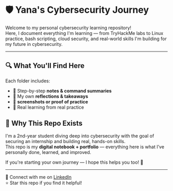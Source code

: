 # 🛡️ Yana's Cybersecurity Journey

Welcome to my personal cybersecurity learning repository!  
Here, I document everything I'm learning — from TryHackMe labs to Linux practice, bash scripting, cloud security, and real-world skills I'm building for my future in cybersecurity.

---

## 🔍 What You'll Find Here

Each folder includes:
- 📄 Step-by-step **notes & command summaries**
- 🧪 My own **reflections & takeaways**
- 📸 **screenshots or proof of practice**
- 🧠 Real learning from real practice 

## 💬 Why This Repo Exists

I'm a 2nd-year student diving deep into cybersecurity with the goal of securing an internship and building real, hands-on skills.  
This repo is my **digital notebook + portfolio** — everything here is what I’ve personally done, learned, and improved.

If you're starting your own journey — I hope this helps you too! 🌱

---

🔗 Connect with me on [LinkedIn](https://www.linkedin.com/in/yana-sobti-502383313/)  
⭐️ Star this repo if you find it helpful!
